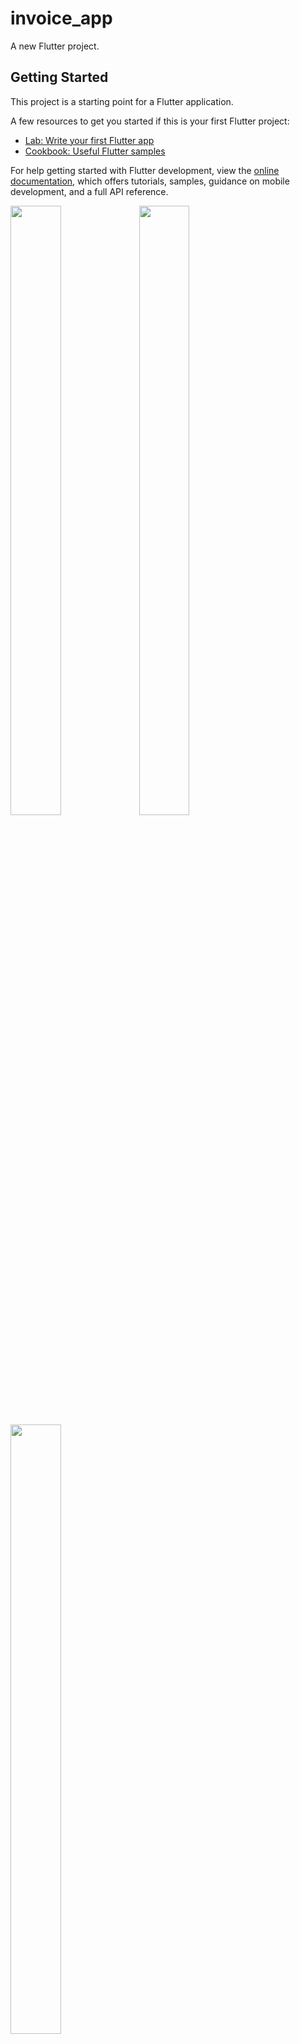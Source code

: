# invoice_app

A new Flutter project.

## Getting Started

This project is a starting point for a Flutter application.

A few resources to get you started if this is your first Flutter project:

- [Lab: Write your first Flutter app](https://docs.flutter.dev/get-started/codelab)
- [Cookbook: Useful Flutter samples](https://docs.flutter.dev/cookbook)

For help getting started with Flutter development, view the
[online documentation](https://docs.flutter.dev/), which offers tutorials,
samples, guidance on mobile development, and a full API reference.
<p>

<img src="https://user-images.githubusercontent.com/120082785/233290649-b27de259-eda2-4e4a-b386-b19cf7b7650f.png" height="50%" width="40%">
<img src="https://user-images.githubusercontent.com/120082785/233290659-76ed34a8-24fa-4114-983d-710f30e7f131.png" height="50%" width="40%">
<img src="https://user-images.githubusercontent.com/120082785/233290664-cd51c8f5-28f0-42e4-87a0-2325712e8eda.png" height="50%" width="40%">
</p>


